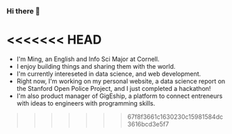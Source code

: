 ### Hi there 👋

<<<<<<< HEAD
=======
- I'm Ming, an English and Info Sci Major at Cornell.
- I enjoy building things and sharing them with the world.
- I'm currently intereseted in data science, and web development.
- Right now, I'm working on my personal website, a data science report on the Stanford Open Police Project, and I just completed a hackathon!
- I'm also product manager of GigEship, a platform to connect entreneurs with ideas to engineers with programming skills.

>>>>>>> 67f8f3661c1630230c15981584dc3616bcd3e5f7
<!--
**Ming-DeMers/ming-demers** is a ✨ _special_ ✨ repository because its `README.md` (this file) appears on your GitHub profile.

Here are some ideas to get you started:

<<<<<<< HEAD
- 🔭 I’m currently working on ...
=======

>>>>>>> 67f8f3661c1630230c15981584dc3616bcd3e5f7
- 🌱 I’m currently learning ...
- 👯 I’m looking to collaborate on ...
- 🤔 I’m looking for help with ...
- 💬 Ask me about ...
- 📫 How to reach me: ...
- 😄 Pronouns: ...
- ⚡ Fun fact: ...
-->
